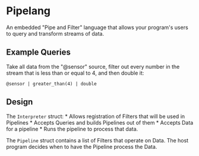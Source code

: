 Pipelang
========

An embedded "Pipe and Filter" language that allows your program's users to query
and transform streams of data.


## Example Queries

Take all data from the "@sensor" source, filter out every number in the stream that is less than or equal to 4, and then double it:

```
@sensor | greater_than(4) | double
```

## Design


The `Interpreter` struct:
	* Allows registration of Filters that will be used in Pipelines
	* Accepts Queries and builds Pipelines out of them
	* Accepts Data for a pipeline
	* Runs the pipeline to process that data.

The `Pipeline` struct contains a list of Filters that operate on Data.
The host program decides when to have the Pipeline process the Data.
